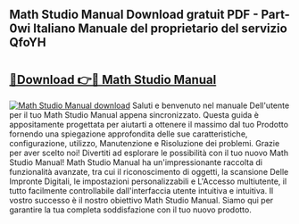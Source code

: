 ## Math Studio Manual Download gratuit PDF - Part-0wi Italiano Manuale del proprietario del servizio QfoYH

# <h2><a href="http://dffkiq.blite.top/?on=Math+Studio+Manual">🔗Download 👉🔴 Math Studio Manual</a></h2>

[![Math Studio Manual download](https://i.imgur.com/lujVjoI.png)](http://dffkiq.blite.top/?on=Math+Studio+Manual)
Saluti e benvenuto nel manuale Dell'utente per il tuo Math Studio Manual appena sincronizzato. Questa guida è appositamente progettata per aiutarti a ottenere il massimo dal tuo Prodotto fornendo una spiegazione approfondita delle sue caratteristiche, configurazione, utilizzo, Manutenzione e Risoluzione dei problemi. Grazie per aver scelto noi! Divertiti ad esplorare le possibilità con il tuo nuovo Math Studio Manual! Math Studio Manual ha un'impressionante raccolta di funzionalità avanzate, tra cui il riconoscimento di oggetti, la scansione Delle Impronte Digitali, le impostazioni personalizzabili e L'Accesso multiutente, il tutto facilmente controllabile dall'interfaccia utente intuitiva e intuitiva. Il vostro successo è il nostro obiettivo Math Studio Manual. Siamo qui per garantire la tua completa soddisfazione con il tuo nuovo prodotto.
